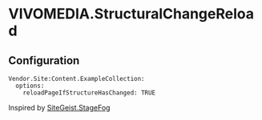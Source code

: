 # VIVOMEDIA.StructuralChangeReload

## Configuration

```
Vendor.Site:Content.ExampleCollection:
  options:
    reloadPageIfStructureHasChanged: TRUE
```

Inspired by [SiteGeist.StageFog](https://github.com/sitegeist/Sitegeist.StageFog)